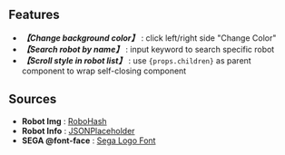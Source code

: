 ## Features

- **_【Change background color】_** : click left/right side "Change Color"
- **_【Search robot by name】_** : input keyword to search specific robot
- **_【Scroll style in robot list】_** : use `{props.children}` as parent component to wrap self-closing component

## Sources

- **Robot Img** : [RoboHash](https://robohash.org/)
- **Robot Info** : [JSONPlaceholder](https://jsonplaceholder.typicode.com/)
- **SEGA @font-face** : [Sega Logo Font](https://www.cufonfonts.com/font/sega-logo-font)
